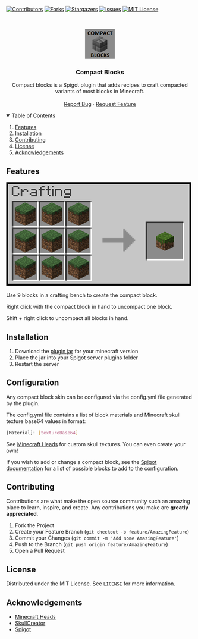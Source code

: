 <!-- PROJECT SHIELDS -->
<!--
*** I'm using markdown "reference style" links for readability.
*** Reference links are enclosed in brackets [ ] instead of parentheses ( ).
*** See the bottom of this document for the declaration of the reference variables
*** for contributors-url, forks-url, etc. This is an optional, concise syntax you may use.
*** https://www.markdownguide.org/basic-syntax/#reference-style-links
-->
[![Contributors][contributors-shield]][contributors-url]
[![Forks][forks-shield]][forks-url]
[![Stargazers][stars-shield]][stars-url]
[![Issues][issues-shield]][issues-url]
[![MIT License][license-shield]][license-url]



<!-- PROJECT LOGO -->
<br />
<p align="center">
  <a href="https://github.com/othneildrew/Best-README-Template">
    <img src="images/logo.png" alt="Logo" width="80" height="80">
  </a>

  <h3 align="center">Compact Blocks</h3>

  <p align="center">
    Compact blocks is a Spigot plugin that adds recipes to craft compacted variants of most blocks in Minecraft.
    <br />
    <br />
    <a href="https://github.com/karlmartitoots/CompactBlocks/issues">Report Bug</a>
    ·
    <a href="https://github.com/karlmartitoots/CompactBlocks/issues">Request Feature</a>
  </p>
</p>



<!-- TABLE OF CONTENTS -->
<details open="open">
  <summary>Table of Contents</summary>
  <ol>
    <li><a href="#about-the-project">Features</a></li>
    <li><a href="#installation">Installation</a></li>
    <li><a href="#contributing">Contributing</a></li>
    <li><a href="#license">License</a></li>
    <li><a href="#acknowledgements">Acknowledgements</a></li>
  </ol>
</details>



<!-- ABOUT THE PROJECT -->
## Features

![Example Crafting Recipe][product-screenshot]

Use 9 blocks in a crafting bench to create the compact block.

Right click with the compact block in hand to uncompact one block.

Shift + right click to uncompact all blocks in hand.

## Installation

1. Download the [plugin jar](https://github.com/karlmartitoots/CompactBlocks/releases) for your minecraft version
2. Place the jar into your Spigot server plugins folder
3. Restart the server

## Configuration

Any compact block skin can be configured via the config.yml file generated by the plugin.

The config.yml file contains a list of block materials and Minecraft skull texture base64 values in format:
```sh
[Material]: [textureBase64]
```
See [Minecraft Heads](https://minecraft-heads.com/) for custom skull textures. You can even create your own!

If you wish to add or change a compact block, see the [Spigot documentation](https://hub.spigotmc.org/javadocs/bukkit/org/bukkit/Material.html) for a list of possible blocks to add to the configuration.

<!-- CONTRIBUTING -->
## Contributing

Contributions are what make the open source community such an amazing place to learn, inspire, and create. Any contributions you make are **greatly appreciated**.

1. Fork the Project
2. Create your Feature Branch (`git checkout -b feature/AmazingFeature`)
3. Commit your Changes (`git commit -m 'Add some AmazingFeature'`)
4. Push to the Branch (`git push origin feature/AmazingFeature`)
5. Open a Pull Request

<!-- LICENSE -->
## License

Distributed under the MIT License. See `LICENSE` for more information.

<!-- ACKNOWLEDGEMENTS -->
## Acknowledgements
* [Minecraft Heads](https://minecraft-heads.com/)
* [SkullCreator](https://github.com/deanveloper/SkullCreator)
* [Spigot](https://hub.spigotmc.org/)





<!-- MARKDOWN LINKS & IMAGES -->
<!-- https://www.markdownguide.org/basic-syntax/#reference-style-links -->
[contributors-shield]: https://img.shields.io/github/contributors/karlmartitoots/CompactBlocks?style=for-the-badge
[contributors-url]: https://github.com/karlmartitoots/CompactBlocks/graphs/contributors
[forks-shield]: https://img.shields.io/github/forks/karlmartitoots/CompactBlocks?style=for-the-badge
[forks-url]: https://github.com/karlmartitoots/CompactBlocks/network/members
[stars-shield]: https://img.shields.io/github/stars/karlmartitoots/CompactBlocks?style=for-the-badge
[stars-url]: https://github.com/karlmartitoots/CompactBlocks/stargazers
[issues-shield]: https://img.shields.io/github/issues/karlmartitoots/CompactBlocks?style=for-the-badge
[issues-url]: https://github.com/karlmartitoots/CompactBlocks/issues
[license-shield]: https://img.shields.io/github/license/karlmartitoots/CompactBlocks?style=for-the-badge
[license-url]: https://github.com/karlmartitoots/CompactBlocks/blob/main/LICENSE
[product-screenshot]: images/compacts_demo_1.PNG
